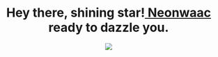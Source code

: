<div align="center">
<h1 align="center">Hey there, shining star!<a href="https://github.com/Neonwaac"> Neonwaac</a> ready to dazzle you. </h1>
<img src = "https://imgur.com/gallery/NLzs9Cr.jpg">


